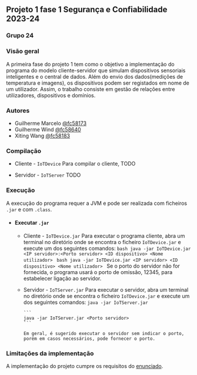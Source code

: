 ## Projeto 1 fase 1 Segurança e Confiabilidade 2023-24

### Grupo 24

### Visão geral
A primeira fase do projeto 1 tem como o objetivo a implementação do programa do modelo cliente-servidor que simulam dispositivos sensoriais inteligentes e o central de dados. Além do envio dos dados(medições de temperatura e imagens), os dispositivos podem ser registados em nome de um utilizador. Assim, o trabalho consiste em gestão de relações entre utilizadores, dispositivos e domínios.

### Autores
- Guilherme Marcelo [@fc58173](fc58173@alunos.fc.ul.pt)
- Guilherme Wind [@fc58640](fc58640@alunos.fc.ul.pt)
- Xiting Wang [@fc58183](fc58183@alunos.fc.ul.pt)

### Compilação
- Cliente - `IoTDevice`
    Para compilar o cliente, TODO

- Servidor - `IoTServer`
    TODO

### Execução
A execução do programa requer a JVM e pode ser realizada com ficheiros `.jar` e com `.class`.

- #### Executar `.jar`

  - Cliente - `IoTDevice.jar`
        Para executar o programa cliente, abra um terminal no diretório onde se encontra o ficheiro `IoTDevice.jar` e execute um dos seguintes comandos:
        ```bash
        java -jar IoTDevice.jar <IP servidor>:<Porto servidor> <ID dispositivo> <Nome utilizador>
        ```
        ```bash
        java -jar IoTDevice.jar <IP servidor> <ID dispositivo> <Nome utilizador>
        ```
        Se o porto do servidor não for fornecida, o programa usará o porto de omissão, 12345, para estabelecer ligação ao servidor.

  - Servidor - `IoTServer.jar`
        Para executar o servidor, abra um terminal no diretório onde se encontra o ficheiro `IoTDevice.jar` e execute um dos seguintes comandos:
        ```
        java -jar IoTServer.jar 
        ```

        ```
        java -jar IoTServer.jar <Porto servidor>
        ```
        
        Em geral, é sugerido executar o servidor sem indicar o porto, porém em casos necessários, pode fornecer o porto.

### Limitações da implementação
A implementação do projeto cumpre os requisitos do [enunciado](https://moodle.ciencias.ulisboa.pt/mod/resource/view.php?id=223109).